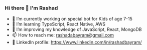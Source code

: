 ### Hi there 👋 I'm Rashad


- 🔭 I’m currently working on special bot for Kids of age 7-15
- 🌱 I’m learning TypeScript, React Native, AWS
- 🌱 I’m improving my knowledge of JavaScript, React, MongoDB
- 📫 How to reach me: rashadabayram@gmail.com
- 💼 LinkedIn profile: https://www.linkedin.com/in/rashadbayram/

